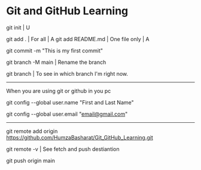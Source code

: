 # Git and GitHub Learning

git init  | U

git add . | For all | A
git add README.md | One file only | A


git commit -m "This is my first commit"

git branch -M main | Rename the branch

git branch | To see in which branch I'm right now.

____

When you are using git or github in you pc

git config --global user.name "First and Last Name"

git config --global user.email "email@gmail.com"
___

git remote add origin https://github.com/HumzaBasharat/Git_GitHub_Learning.git

git remote -v | See fetch and push destiantion 

git push origin main



